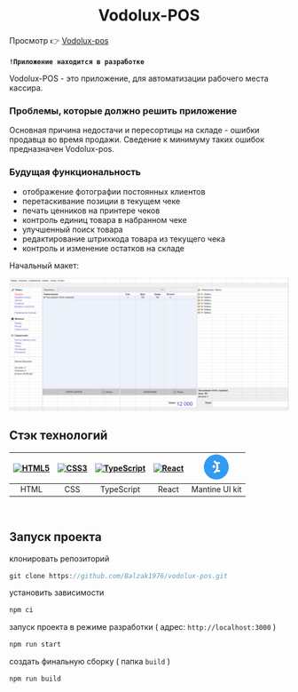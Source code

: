 <div align="center"><h1>Vodolux-POS</h1> </div>

Просмотр :point_right:  [Vodolux-pos](https://balzak1976.github.io/vodolux-pos/)

**`!Приложение находится в разработке`**
<br>

Vodolux-POS - это приложение, для автоматизации рабочего места кассира.

### Проблемы, которые должно решить приложение
Основная причина недостачи и пересортицы на складе - ошибки продавца во время продажи.
Сведение к минимуму таких ошибок предназначен Vodolux-pos.
  
### Будущая функциональность
- отображение фотографии постоянных клиентов
- перетаскивание позиции в текущем чеке
- печать ценников на принтере чеков
- контроль единиц товара в набранном чеке
- улучшенный поиск товара
- редактирование штрихкода товара из текущего чека
- контроль и изменение остатков на складе

Начальный макет:

![prototype](./screenshots/prototype.png)


## Стэк технологий

| <a href="https://html.spec.whatwg.org/multipage/" target="_blank" rel="noreferrer"><img width="45" height="45" alt="HTML5" src="https://cdn.jsdelivr.net/gh/devicons/devicon/icons/html5/html5-plain.svg" /></a> | <a href="https://www.w3schools.com/css/" target="_blank" rel="noreferrer"><img width="45" height="45" alt="CSS3" src="https://cdn.jsdelivr.net/gh/devicons/devicon/icons/css3/css3-plain.svg" /></a> | <a href="https://www.typescriptlang.org/" target="_blank" rel="noreferrer"><img width="45" height="45" alt="TypeScript" src="https://cdn.jsdelivr.net/gh/devicons/devicon/icons/typescript/typescript-plain.svg" /></a> | <a href="https://react.dev/" target="_blank" rel="noreferrer"><img width="45" height="45" alt="React" src="https://cdn.jsdelivr.net/gh/devicons/devicon/icons/react/react-original.svg" /></a> | <a href="https://redux-toolkit.js.org/" target="_blank" rel="noreferrer"><img width="45" height="45" alt="Mantine" src="./screenshots/mantine-icon.svg" /></a>|
| :---: | :---: | :---: | :---: | :---: | 
| HTML | CSS  | TypeScript | React | Mantine UI kit |

<br>

## Запуск проекта

клонировать репозиторий 

```javascript
git clone https://github.com/Balzak1976/vodolux-pos.git
```

установить зависимости

```javascript
npm ci 
```
запуск проекта в режиме разработки ( адрес: `http://localhost:3000` )

```javascript
npm run start 
```
создать финальную сборку ( папка `build` )

```javascript
npm run build 
```